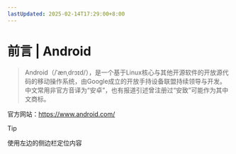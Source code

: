 ```yaml
---
lastUpdated: 2025-02-14T17:29:00+8:00
---
```


# 前言 | Android

> Android（/ˈænˌdrɔɪd/），是一个基于Linux核心与其他开源软件的开放源代码的移动操作系统，由Google成立的开放手持设备联盟持续领导与开发。中文常用非官方音译为“安卓”，也有报道引述曾注册过“安致”可能作为其中文商标。

官方网站：<https://www.android.com/>

> [!TIP]
> 使用左边的侧边栏定位内容

